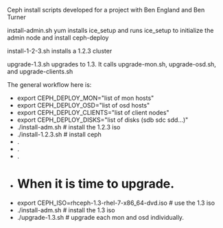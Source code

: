 Ceph install scripts developed for a project with Ben England and Ben Turner

install-admin.sh yum installs ice_setup and runs ice_setup to initialize the admin node and install ceph-deploy

install-1-2-3.sh installs a 1.2.3 cluster

upgrade-1.3.sh upgrades to 1.3.  It calls upgrade-mon.sh, upgrade-osd.sh, and upgrade-clients.sh

The general workflow here is:
- export CEPH_DEPLOY_MON="list of mon hosts"
- export CEPH_DEPLOY_OSD="list of osd hosts"
- export CEPH_DEPLOY_CLIENTS="list of client nodes"
- export CEPH_DEPLOY_DISKS="list of disks (sdb sdc sdd...)"
- ./install-adm.sh                  # install the 1.2.3 iso
- ./install-1.2.3.sh                # install ceph
- .
- .
- .
- # When it is time to upgrade.
- export CEPH_ISO=rhceph-1.3-rhel-7-x86_64-dvd.iso          # use the 1.3 iso
- ./install-adm.sh                                   # install the 1.3 iso
- ./upgrade-1.3.sh                                   # upgrade each mon and osd individually.
  
